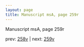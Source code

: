 ```yaml
---
layout: page
title: Manuscript msA, page 259r
---
```


Manuscript msA, page 259r

prev:  [258v](../258v) | next:  [259v](../259v)